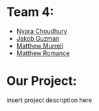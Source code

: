 # Team 4:
- [Nyara Choudhury](https://github.com/)
- [Jakob Guzman](https://github.com/)
- [Matthew Murrell](https://github.com/murrmc)
- [Matthew Romance](https://github.com/romamc62)

# Our Project:
insert project description here
